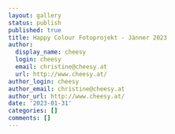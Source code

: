 ```yaml
---
layout: gallery
status: publish
published: true
title: Happy Colour Fotoprojekt - Jänner 2023
author:
  display_name: cheesy
  login: cheesy
  email: christine@cheesy.at
  url: http://www.cheesy.at/
author_login: cheesy
author_email: christine@cheesy.at
author_url: http://www.cheesy.at/
date: '2023-01-31'
categories: []
comments: []
---
```


